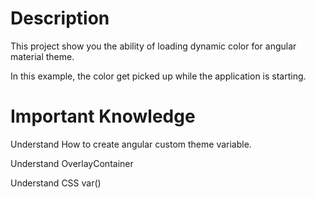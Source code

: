 # Description

This project show you the ability of loading dynamic color for angular material theme.

In this example, the color get picked up while the application is starting.

# Important Knowledge

Understand How to create angular custom theme variable.

Understand OverlayContainer

Understand CSS var() 





